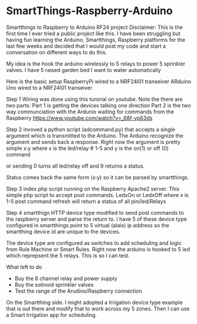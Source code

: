 # SmartThings-Raspberry-Arduino
Smartthings to Raspberry to Arduino RF24 project
Disclaimer: 
This is the first time I ever tried a public project like this. 
I have been struggling but having fun learning the Arduino, Smartthings, Raspberry platforms for the last few weeks 
and decided that I would post my code and start a conversation on different ways to do this. 

My idea is the hook the arduino wirelessly to 5 relays to power 5 sprinkler valves. I have 5 raised garden bed I want to 
water automatically

Here is the basic setup
RaspberryPi wired to a NRF24l01 transeiver
ARduino Uno wired to a NRF24l01 transeiver 

Step 1
Wiring was done using this turorial on youtube. Note the there are two parts: 
Part 1 is getting the devices talking one direction
Part 2 is the two way communciation with the Ardunio waiting for commands from the Raspberry
https://www.youtube.com/watch?v=_68f-yp63ds

Step 2 invoved a python script (adcommand.py)  that accepts a single argument which is transmitted to the Arduino.
The Arduino  recognize the argument and sends back a response. 
Right now the argument is pretty simple
x:y 
where x is the led/relay # 1-5 and y is the on(1) or off (0) command 

or sending 0 turns all led/relay off  and 9 returns a status. 

Status comes back the same form (x:y) so it can be parsed by smartthings. 

Step 3
index.php script running on the Raspberry Apache2 server. This simple php script to accept post commands.
LedxOn or LedxOff
where x is 1-5
post command refresh will return a status of all pin/led/Relays

Step 4
smartthign HTTP device type modified to send post commands to the raspberry server and parse the return to. 
I have 5 of these device type configured in smartthings point to  5 virtual (alais) ip address so the smartthing device id are unique to the devices. 

The device type are configured as switches to add scheduling and logic from Rule Machine or Smart Rules. Right now the arduino is hooked to 5 led which reprepsent the 5 relays. This is so I can test. 

What left to do
- Buy the 8 channel relay and power supply 
- Buy the solinoid sprinkler valves
- Test the range of the Arudino/Raspberry connection

On the Smartthing side. I might adopted a Irrigation device type example that is out there and modify that to work across my 5 zones.  Then I can use a Smart Irrigation app for scheduling. 





